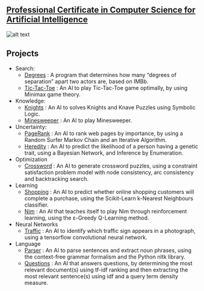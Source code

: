## [Professional Certificate in Computer Science for Artificial Intelligence](https://www.edx.org/professional-certificate/harvardx-computer-science-for-artifical-intelligence)

![alt text](https://prod-discovery.edx-cdn.org/organization/logos/44022f13-20df-4666-9111-cede3e5dc5b6-2cc39992c67a.png)
## Projects
  - Search:
    - [Degrees](./Project%20Search%20-%20Degree/) : A program that determines how many “degrees of separation” apart two actors are, based on IMBb.
    - [Tic-Tac-Toe](./Project%20Search%20-%20Tic%20Tac%20Toe/) : An AI to play Tic-Tac-Toe game optimally, by using Minimax game theory.
  - Knowledge:
    - [Knights](./Project%20Knowledge%20-%20Knights/) : An AI to solves Knights and Knave Puzzles using Symbolic Logic.
    - [Minesweeper](./Project%20Knowledge%20-%20Minesweeper/) : An AI to play Minesweeper.
  - Uncertainty:
    - [PageRank](./Project%20Uncertainty%20-%20Pagerank/) : An AI to rank web pages by importance, by using a Random Surfer Markov Chain and an Iterative Algorithm.
    - [Heredity](./Project%20Uncertainty%20-%20Heredity/) : An AI to predict the likelihood of a person having a genetic trait, using a Bayesian Network, and Inference by Enumeration.
  - Optimization
    - [Crossword](./Project%20Optimisation%20-%20Crossword/) : An AI to generate crossword puzzles, using a constraint satisfaction problem model with node consistency, arc consistency and backtracking search.
  - Learning
    - [Shopping](./Project%20Learning%20-%20Shopping/) : An AI to predict whether online shopping customers will complete a purchase, using the Scikit-Learn k-Nearest Neighbours classifier.
    - [Nim](./Project%20Learning%20-%20Nim/) : An AI that teaches itself to play Nim through reinforcement learning, using the ε-Greedy Q-Learning method.
  - Neural Networks
    - [Traffic](./Project%20Neural%20Networks%20-%20Traffic/) : An AI to identify which traffic sign appears in a photograph, using a tensorflow convolutional neural network.
  - Language
    - [Parser](./Project%20Language%20-%20Parser/) : An AI to parse sentences and extract noun phrases, using the context-free grammar formalism and the Python nltk library.
    - [Questions](./Project%20Language%20-%20Questions/) : An AI that answers questions, by determining the most relevant document(s) using tf-idf ranking and then extracting the most relevant sentence(s) using idf and a query term density measure.


